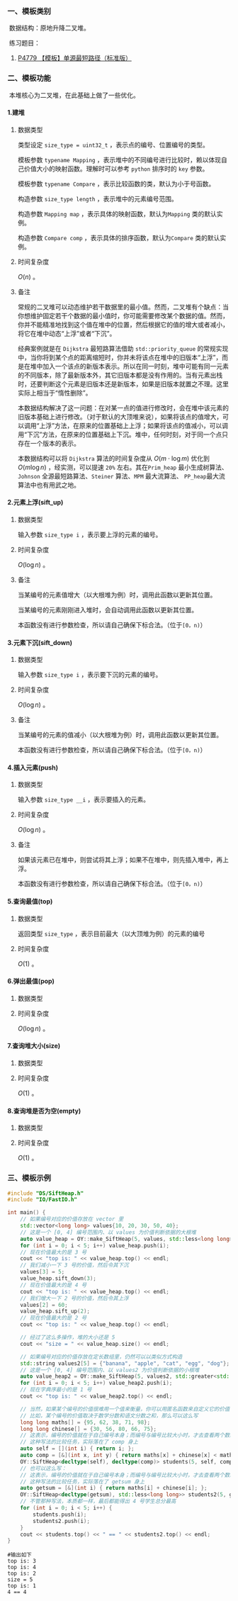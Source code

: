 ### 一、模板类别

​	数据结构：原地升降二叉堆。

​	练习题目：

1. [P4779 【模板】单源最短路径（标准版）](https://www.luogu.com.cn/problem/P4779)

### 二、模板功能

​	本堆核心为二叉堆，在此基础上做了一些优化。

#### 1.建堆

1. 数据类型

   类型设定 `size_type = uint32_t` ，表示点的编号、位置编号的类型。

   模板参数 `typename Mapping` ，表示堆中的不同编号进行比较时，赖以体现自己价值大小的映射函数。理解时可以参考 `python` 排序时的 `key` 参数。

   模板参数 `typename Compare` ，表示比较函数的类，默认为小于号函数。

   构造参数 `size_type length` ，表示堆中的元素编号范围。

   构造参数 `Mapping map` ，表示具体的映射函数，默认为`Mapping` 类的默认实例。

   构造参数 `Compare comp` ，表示具体的排序函数，默认为`Compare` 类的默认实例。

2. 时间复杂度

   $O(n)$ 。

3. 备注

   常规的二叉堆可以动态维护若干数据里的最小值。然而，二叉堆有个缺点：当你想维护固定若干个数据的最小值时，你可能需要修改某个数据的值。然而，你并不能精准地找到这个值在堆中的位置，然后根据它的值的增大或者减小，将它在堆中动态“上浮”或者“下沉”。
   
   经典案例就是在 `Dijkstra` 最短路算法借助 `std::priority_queue` 的常规实现中，当你将到某个点的距离缩短时，你并未将该点在堆中的旧版本“上浮”，而是在堆中加入一个该点的新版本表示。所以在同一时刻，堆中可能有同一元素的不同版本，除了最新版本外，其它旧版本都是没有作用的。当有元素出栈时，还要判断这个元素是旧版本还是新版本，如果是旧版本就置之不理。这里实际上相当于“惰性删除”。
   
   本数据结构解决了这一问题：在对某一点的值进行修改时，会在堆中该元素的旧版本基础上进行修改。（对于默认的大顶堆来说），如果将该点的值增大，可以调用“上浮”方法，在原来的位置基础上上浮；如果将该点的值减小，可以调用“下沉”方法，在原来的位置基础上下沉。堆中，任何时刻，对于同一个点只存在一个版本的表示。
   
   本数据结构可以将 `Dijkstra` 算法的时间复杂度从 $O(m\cdot \log m)$ 优化到 $O(m\log n)$ ，经实测，可以提速 `20%` 左右。其在`Prim_heap` 最小生成树算法、`Johnson` 全源最短路算法、`Steiner` 算法、`MPM` 最大流算法、 `PP_heap`最大流算法中也有用武之地。

#### 2.元素上浮(sift_up)

1. 数据类型

   输入参数 `size_type i` ，表示要上浮的元素的编号。

2. 时间复杂度

   $O(\log n)$ 。

3. 备注

   当某编号的元素值增大（以大根堆为例）时，调用此函数以更新其位置。

   当某编号的元素刚刚进入堆时，会自动调用此函数以更新其位置。
   
   本函数没有进行参数检查，所以请自己确保下标合法。（位于`[0，n)`）

#### 3.元素下沉(sift_down)

1. 数据类型

   输入参数 `size_type i` ，表示要下沉的元素的编号。

2. 时间复杂度

   $O(\log n)$ 。

3. 备注

   当某编号的元素的值减小（以大根堆为例）时，调用此函数以更新其位置。

   本函数没有进行参数检查，所以请自己确保下标合法。（位于`[0，n)`）


#### 4.插入元素(push)

1. 数据类型

   输入参数 `size_type __i` ，表示要插入的元素。

2. 时间复杂度

   $O(\log n)$ 。

3. 备注

   如果该元素已在堆中，则尝试将其上浮；如果不在堆中，则先插入堆中，再上浮。
   
   本函数没有进行参数检查，所以请自己确保下标合法。（位于`[0，n)`）

#### 5.查询最值(top)

1. 数据类型

   返回类型 `size_type` ，表示目前最大（以大顶堆为例）的元素的编号

2. 时间复杂度

   $O(1)$ 。

#### 6.弹出最值(pop)

1. 数据类型

2. 时间复杂度

   $O(\log n)$ 。

#### 7.查询堆大小(size)

1. 数据类型

2. 时间复杂度

   $O(1)$ 。

#### 8.查询堆是否为空(empty)

1. 数据类型

2. 时间复杂度

   $O(1)$ 。

### 三、模板示例

```c++
#include "DS/SiftHeap.h"
#include "IO/FastIO.h"

int main() {
    // 如果编号对应的价值存放在 vector 里
    std::vector<long long> values{10, 20, 30, 50, 40};
    // 这是一个 [0, 4] 编号范围内、以 values 为价值判断依据的大根堆
    auto value_heap = OY::make_SiftHeap(5, values, std::less<long long>{});
    for (int i = 0; i < 5; i++) value_heap.push(i);
    // 现在价值最大的是 3 号
    cout << "top is: " << value_heap.top() << endl;
    // 我们减小一下 3 号的价值，然后令其下沉
    values[3] = 5;
    value_heap.sift_down(3);
    // 现在价值最大的是 4 号
    cout << "top is: " << value_heap.top() << endl;
    // 我们增大一下 2 号的价值，然后令其上浮
    values[2] = 60;
    value_heap.sift_up(2);
    // 现在价值最大的是 2 号
    cout << "top is: " << value_heap.top() << endl;

    // 经过了这么多操作，堆的大小还是 5
    cout << "size = " << value_heap.size() << endl;

    // 如果编号对应的价值存放在定长数组里，仍然可以以类似方式构造
    std::string values2[5] = {"banana", "apple", "cat", "egg", "dog"};
    // 这是一个 [0, 4] 编号范围内、以 values2 为价值判断依据的小根堆
    auto value_heap2 = OY::make_SiftHeap(5, values2, std::greater<std::string>{});
    for (int i = 0; i < 5; i++) value_heap2.push(i);
    // 现在字典序最小的是 1 号
    cout << "top is: " << value_heap2.top() << endl;

    // 当然，如果某个编号的价值很难用一个值来衡量，你可以用匿名函数来自定义它的价值
    // 比如，某个编号的价值取决于数学分数和语文分数之和，那么可以这么写
    long long maths[] = {95, 62, 38, 71, 98};
    long long chinese[] = {30, 56, 80, 66, 75};
    // 这表示，编号的价值就在于自己编号本身；而编号与编号比较大小时，才去查看两个数组的值。
    // 这种写法的比较任务，实际落在了 comp 身上
    auto self = [](int i) { return i; };
    auto comp = [&](int x, int y) { return maths[x] + chinese[x] < maths[y] + chinese[y]; };
    OY::SiftHeap<decltype(self), decltype(comp)> students(5, self, comp);
    // 也可以这么写：
    // 这表示，编号的价值就在于自己编号本身；而编号与编号比较大小时，才去查看两个数组的值。
    // 这种写法的比较任务，实际落在了 getsum 身上
    auto getsum = [&](int i) { return maths[i] + chinese[i]; };
    OY::SiftHeap<decltype(getsum), std::less<long long>> students2(5, getsum);
    // 不管那种写法，本质都一样，最后都能得出 4 号学生总分最高
    for (int i = 0; i < 5; i++) {
        students.push(i);
        students2.push(i);
    }
    cout << students.top() << " == " << students2.top() << endl;
}
```

```
#输出如下
top is: 3
top is: 4
top is: 2
size = 5
top is: 1
4 == 4

```

